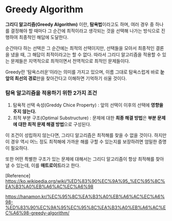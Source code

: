 # Greedy Algorithm
**그리디 알고리즘(Greedy Algorithm)** 이란, **탐욕법**이라고도 하며, 여러 경우 중 하나를 결정해야 할 때마다
그 순간에 최적이라고 생각되는 것을 선택해 나가는 방식으로 진행하여 최종적인 해답에 도달한다.

순간마다 하는 선택은 그 순간에는 최적의 선택이지만,
선택들을 모아서 최종적인 결론을 냈을 때, 그 해답이 최적이라고는 할 수 없다.
따라서 그리디 알고리즘을 적용할 수 있는 문제들은 지역적으로 최적이면서 전역적으로 최적인 문제들이다.

Greedy란 '탐욕스러운'이라는 의미를 가지고 있으며,
이름 그대로 탐욕스럽게 바로 **눈 앞의 최선의 경로**만을 찾아간다고 이해하면 기억하기 쉬울 것이다.

### 탐욕 알고리즘을 적용하기 위한 2가지 조건
1. 탐욕적 선택 속성(Greddy Chice Property) : 앞의 선택이 이후의 선택에 **영향을 주지 않는다.**
2. 최적 부분 구조(Optimal Substructure) : 문제에 대한 **최종 해결 방법**은 **부분 문제에 대한 최적 문제 해결 방법**으로 구성된다.

이 조건이 성립하지 않는다면, 그리디 알고리즘은 최적해를 찾을 수 없을 것이다.
하지만 이 경우 역시 어느 정도 최적해에 가까운 해를 구할 수 있는지를 보장하려면 엄밀한 증명이 필요하다.

또한 어떤 특별한 구조가 있는 문제에 대해서는 그리디 알고리즘이 항상 최적해를 찾아낼 수 있는데,
이를 **매트로이드**라고 한다.

[Reference]
https://ko.wikipedia.org/wiki/%ED%83%90%EC%9A%95_%EC%95%8C%EA%B3%A0%EB%A6%AC%EC%A6%98

https://hanamon.kr/%EC%95%8C%EA%B3%A0%EB%A6%AC%EC%A6%98-%ED%83%90%EC%9A%95%EC%95%8C%EA%B3%A0%EB%A6%AC%EC%A6%98-greedy-algorithm/
